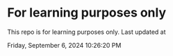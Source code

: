 # For learning purposes only
This repo is for learning purposes only.
Last updated at

Friday, September 6, 2024 10:26:20 PM

